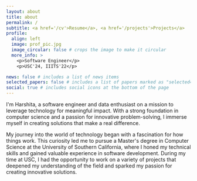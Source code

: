 ```yaml
---
layout: about
title: about
permalink: /
subtitle: <a href='/cv'>Resume</a>, <a href='/projects'>Projects</a>
profile:
  align: left
  image: prof_pic.jpg
  image_circular: false # crops the image to make it circular
  more_info: >
    <p>Software Engineer</p>
    <p>USC'24, IIITS'22</p>

news: false # includes a list of news items
selected_papers: false # includes a list of papers marked as "selected={true}"
social: true # includes social icons at the bottom of the page
---
```


I'm Harshita, a software engineer and data enthusiast on a mission to leverage technology for meaningful impact. With a strong foundation in computer science and a passion for innovative problem-solving, I immerse myself in creating solutions that make a real difference.

My journey into the world of technology began with a fascination for how things work. This curiosity led me to pursue a Master's degree in Computer Science at the University of Southern California, where I honed my technical skills and gained valuable experience in software development. During my time at USC, I had the opportunity to work on a variety of projects that deepened my understanding of the field and sparked my passion for creating innovative solutions.
